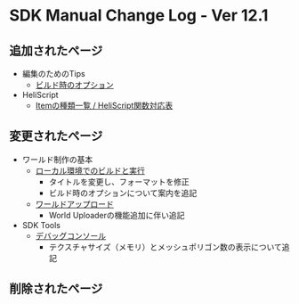 # SDK Manual Change Log - Ver 12.1

## 追加されたページ

- 編集のためのTips
  - [ビルド時のオプション](https://vrhikky.github.io/VketCloudSDK_Documents/12.1/ja/WorldEditingTips/BuildOptions.html)
- HeliScript
  - [Itemの種類一覧 / HeliScript関数対応表](https://vrhikky.github.io/VketCloudSDK_Documents/12.1/ja/hs/hs_item_types_functions.html)

## 変更されたページ

- ワールド制作の基本
  - [ローカル環境でのビルドと実行](https://vrhikky.github.io/VketCloudSDK_Documents/12.1/ja/FirstStep/BuildAndRun.html)
    - タイトルを変更し、フォーマットを修正
    - ビルド時のオプションについて案内を追記
  - [ワールドアップロード](https://vrhikky.github.io/VketCloudSDK_Documents/12.1/ja/FirstStep/WorldUpload.html)
    - World Uploaderの機能追加に伴い追記
- SDK Tools
  - [デバッグコンソール](https://vrhikky.github.io/VketCloudSDK_Documents/12.1/ja/debugconsole/debugconsole.html)
    - テクスチャサイズ（メモリ）とメッシュポリゴン数の表示について追記

## 削除されたページ
